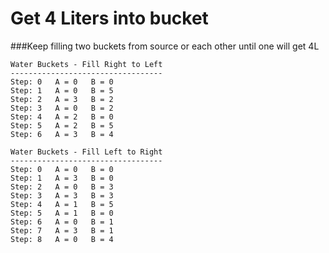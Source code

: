 Get 4 Liters into bucket
========================

###Keep filling two buckets from source or each other until one will get 4L


```
Water Buckets - Fill Right to Left
----------------------------------
Step: 0   A = 0   B = 0   
Step: 1   A = 0   B = 5   
Step: 2   A = 3   B = 2   
Step: 3   A = 0   B = 2   
Step: 4   A = 2   B = 0   
Step: 5   A = 2   B = 5   
Step: 6   A = 3   B = 4   

Water Buckets - Fill Left to Right
----------------------------------
Step: 0   A = 0   B = 0   
Step: 1   A = 3   B = 0   
Step: 2   A = 0   B = 3   
Step: 3   A = 3   B = 3   
Step: 4   A = 1   B = 5   
Step: 5   A = 1   B = 0   
Step: 6   A = 0   B = 1   
Step: 7   A = 3   B = 1   
Step: 8   A = 0   B = 4 
```

